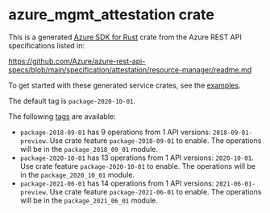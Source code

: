 # azure_mgmt_attestation crate

This is a generated [Azure SDK for Rust](https://github.com/Azure/azure-sdk-for-rust) crate from the Azure REST API specifications listed in:

https://github.com/Azure/azure-rest-api-specs/blob/main/specification/attestation/resource-manager/readme.md

To get started with these generated service crates, see the [examples](https://github.com/Azure/azure-sdk-for-rust/blob/main/services/README.md#examples).

The default tag is `package-2020-10-01`.

The following [tags](https://github.com/Azure/azure-sdk-for-rust/blob/main/services/tags.md) are available:

- `package-2018-09-01` has 9 operations from 1 API versions: `2018-09-01-preview`. Use crate feature `package-2018-09-01` to enable. The operations will be in the `package_2018_09_01` module.
- `package-2020-10-01` has 13 operations from 1 API versions: `2020-10-01`. Use crate feature `package-2020-10-01` to enable. The operations will be in the `package_2020_10_01` module.
- `package-2021-06-01` has 14 operations from 1 API versions: `2021-06-01-preview`. Use crate feature `package-2021-06-01` to enable. The operations will be in the `package_2021_06_01` module.
